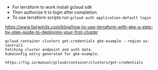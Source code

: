 - For terraform to work install gcloud sdk
- Then authorize it to login after completion
- To use terraform scripts run `gcloud auth application-default login`

https://www.fairwinds.com/blog/how-to-use-terraform-with-gke-a-step-by-step-guide-to-deploying-your-first-cluster

```
gcloud container clusters get-credentials gke-example --region us-central1
Fetching cluster endpoint and auth data.
kubeconfig entry generated for gke-example.
```

```
https://fig.io/manual/gcloud/container/clusters/get-credentials
```